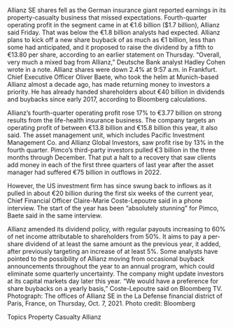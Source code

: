 Allianz SE shares fell as the German insurance giant reported earnings in its property-casualty business that missed expectations.
Fourth-quarter operating profit in the segment came in at €1.6 billion ($1.7 billion), Allianz said Friday. That was below the €1.8 billion analysts had expected.
Allianz plans to kick off a new share buyback of as much as €1 billion, less than some had anticipated, and it proposed to raise the dividend by a fifth to €13.80 per share, according to an earlier statement on Thursday.
“Overall, very much a mixed bag from Allianz,” Deutsche Bank analyst Hadley Cohen wrote in a note. Allianz shares were down 2.4% at 9:57 a.m. in Frankfurt.
Chief Executive Officer Oliver Baete, who took the helm at Munich-based Allianz almost a decade ago, has made returning money to investors a priority. He has already handed shareholders about €40 billion in dividends and buybacks since early 2017, according to Bloomberg calculations.

Allianz’s fourth-quarter operating profit rose 17% to €3.77 billion on strong results from the life-health insurance business. The company targets an operating profit of between €13.8 billion and €15.8 billion this year, it also said.
The asset management unit, which includes Pacific Investment Management Co. and Allianz Global Investors, saw profit rise by 13% in the fourth quarter.
Pimco’s third-party investors pulled €3 billion in the three months through December. That put a halt to a recovery that saw clients add money in each of the first three quarters of last year after the asset manager had suffered €75 billion in outflows in 2022.

However, the US investment firm has since swung back to inflows as it pulled in about €20 billion during the first six weeks of the current year, Chief Financial Officer Claire-Marie Coste-Lepoutre said in a phone interview. The start of the year has been “absolutely stunning” for Pimco, Baete said in the same interview.





Allianz amended its dividend policy, with regular payouts increasing to 60% of net income attributable to shareholders from 50%. It aims to pay a per-share dividend of at least the same amount as the previous year, it added, after previously targeting an increase of at least 5%.
Some analysts have pointed to the possibility of Allianz moving from occasional buyback announcements throughout the year to an annual program, which could eliminate some quarterly uncertainty. The company might update investors at its capital markets day later this year.
“We would have a preference for share buybacks on a yearly basis,” Coste-Lepoutre said on Bloomberg TV.
Photograph: The offices of Allianz SE in the La Defense financial district of Paris, France, on Thursday, Oct. 7, 2021. Photo credit: Bloomberg

Topics
Property Casualty
Allianz
